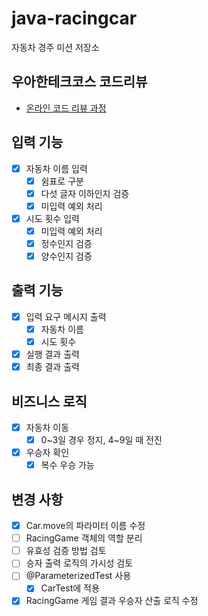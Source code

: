# java-racingcar

자동차 경주 미션 저장소

## 우아한테크코스 코드리뷰

- [온라인 코드 리뷰 과정](https://github.com/woowacourse/woowacourse-docs/blob/master/maincourse/README.md)

## 입력 기능

- [X] 자동차 이름 입력 
  - [X] 쉼표로 구분
  - [X] 다섯 글자 이하인지 검증
  - [X] 미입력 예외 처리
- [X] 시도 횟수 입력
  - [X] 미입력 예외 처리
  - [X] 정수인지 검증
  - [X] 양수인지 검증

## 출력 기능

- [X] 입력 요구 메시지 출력
  - [X] 자동차 이름
  - [X] 시도 횟수
- [X] 실행 결과 출력
- [X] 최종 결과 출력

## 비즈니스 로직

- [X] 자동차 이동
  - [X] 0~3일 경우 정지, 4~9일 때 전진
- [X] 우승자 확인
  - [X] 복수 우승 가능

## 변경 사항

- [X] Car.move의 파라미터 이름 수정
- [ ] RacingGame 객체의 역할 분리
- [ ] 유효성 검증 방법 검토
- [ ] 승자 출력 로직의 가시성 검토
- [ ] @ParameterizedTest 사용
  - [X] CarTest에 적용
- [X] RacingGame 게임 결과 우승자 산출 로직 수정